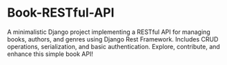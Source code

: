 # Book-RESTful-API
A minimalistic Django project implementing a RESTful API for managing books, authors, and genres using Django Rest Framework. Includes CRUD operations, serialization, and basic authentication. Explore, contribute, and enhance this simple book API!
